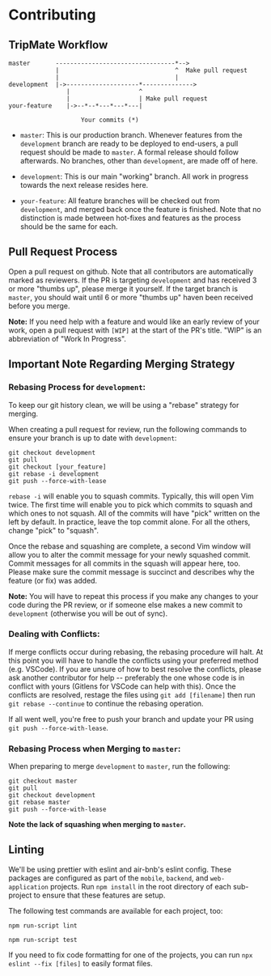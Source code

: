 # Contributing

## TripMate Workflow

```
master       ---------------------------------*-->
             |                                ^  Make pull request
             |                                |
development  |->--------------------*-------------->
                |                   ^
                |                   | Make pull request
your-feature    |->--*--*---*---*---|

                    Your commits (*)
```

- `master`: This is our production branch. Whenever features from the `development` branch are ready to be deployed to end-users, a pull request should be made to `master`. A formal release should follow afterwards. No branches, other than `development`, are made off of here.

- `development`: This is our main "working" branch. All work in progress towards the next release resides here.

- `your-feature`: All feature branches will be checked out from `development`, and merged back once the feature is finished. Note that no distinction is made between hot-fixes and features as the process should be the same for each.

## Pull Request Process

Open a pull request on github. Note that all contributors are automatically marked as reviewers.
If the PR is targeting `development` and has received 3 or more "thumbs up", please merge it yourself. If the target branch is `master`, you should wait until 6 or more "thumbs up" haven been received before you merge.

**Note:** If you need help with a feature and would like an early review of your work, open a pull request with `[WIP]` at the start of the PR's title. "WIP" is an abbreviation of "Work In Progress".

## Important Note Regarding Merging Strategy

### Rebasing Process for `development`:

To keep our git history clean, we will be using a "rebase" strategy for merging.

When creating a pull request for review, run the following commands to ensure your branch is up to date with `development`:

```
git checkout development
git pull
git checkout [your_feature]
git rebase -i development
git push --force-with-lease
```

`rebase -i` will enable you to squash commits. Typically, this will open Vim twice. The first time will enable you to pick which commits to squash and which ones to not squash. All of the commits will have "pick" written on the left by default. In practice, leave the top commit alone. For all the others, change "pick" to "squash".

Once the rebase and squashing are complete, a second Vim window will allow you to alter the commit message for your newly squashed commit. Commit messages for all commits in the squash will appear here, too. Please make sure the commit message is succinct and describes why the feature (or fix) was added.

**Note:** You will have to repeat this process if you make any changes to your code during the PR review, or if someone else makes a new commit to `development` (otherwise you will be out of sync).

### Dealing with Conflicts:

If merge conflicts occur during rebasing, the rebasing procedure will halt. At this point you will have to handle the conflicts using your preferred method (e.g. VSCode). If you are unsure of how to best resolve the conflicts, please ask another contributor for help -- preferably the one whose code is in conflict with yours (Gitlens for VSCode can help with this). Once the conflicts are resolved, restage the files using `git add [filename]` then run `git rebase --continue` to continue the rebasing operation.

If all went well, you're free to push your branch and update your PR using `git push --force-with-lease`.

### Rebasing Process when Merging to `master`:

When preparing to merge `development` to `master`, run the following:

```
git checkout master
git pull
git checkout development
git rebase master
git push --force-with-lease
```

**Note the lack of squashing when merging to `master`.**

## Linting

We'll be using prettier with eslint and air-bnb's eslint config. These packages are configured as part of the `mobile`, `backend`, and `web-application` projects. Run `npm install` in the root directory of each sub-project to ensure that these features are setup.

The following test commands are available for each project, too:

`npm run-script lint`

`npm run-script test`

If you need to fix code formatting for one of the projects, you can run `npx eslint --fix [files]` to easily format files.
